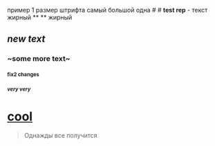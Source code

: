 пример 1 размер штрифта самый большой одна # # **test rep** - текст жирный ** ** жирный
## _new text_
### ~some more text~
#### <sub>fix2 changes</sub>
##### <sup>very very</sup>
# <ins>cool</ins>
> Однажды все получится
